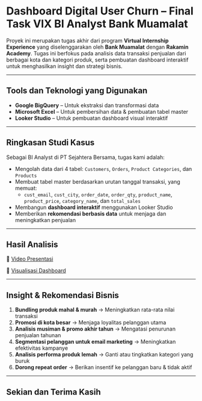 # Dashboard Digital User Churn – Final Task VIX BI Analyst Bank Muamalat

Proyek ini merupakan tugas akhir dari program **Virtual Internship Experience** yang diselenggarakan oleh **Bank Muamalat** dengan **Rakamin Academy**. Tugas ini berfokus pada analisis data transaksi penjualan dari berbagai kota dan kategori produk, serta pembuatan dashboard interaktif untuk menghasilkan insight dan strategi bisnis.

---

## Tools dan Teknologi yang Digunakan

- **Google BigQuery** – Untuk ekstraksi dan transformasi data
- **Microsoft Excel** – Untuk pembersihan data & pembuatan tabel master
- **Looker Studio** – Untuk pembuatan dashboard visual interaktif

---

## Ringkasan Studi Kasus

Sebagai BI Analyst di PT Sejahtera Bersama, tugas kami adalah:

- Mengolah data dari 4 tabel: `Customers`, `Orders`, `Product Categories`, dan `Products`
- Membuat tabel master berdasarkan urutan tanggal transaksi, yang memuat:
  - `cust_email`, `cust_city`, `order_date`, `order_qty`, `product_name`, `product_price`, `category_name`, dan `total_sales`
- Membangun **dashboard interaktif** menggunakan Looker Studio
- Memberikan **rekomendasi berbasis data** untuk menjaga dan meningkatkan penjualan

---

## Hasil Analisis

🔗 [Video Presentasi](https://drive.google.com/file/d/1YQI3ClcaQUbyJckuMRUk9VHkbaOgnDT8/view?usp=sharing)

🔗 [Visualisasi Dashboard](https://link-dashboard-lookerstudio.com)

---

## Insight & Rekomendasi Bisnis

1. **Bundling produk mahal & murah** → Meningkatkan rata-rata nilai transaksi
2. **Promosi di kota besar** → Menjaga loyalitas pelanggan utama
3. **Analisis musiman & promo akhir tahun** → Mengatasi penurunan penjualan tahunan
4. **Segmentasi pelanggan untuk email marketing** → Meningkatkan efektivitas kampanye
5. **Analisis performa produk lemah** → Ganti atau tingkatkan kategori yang buruk
6. **Dorong repeat order** → Berikan insentif ke pelanggan baru & tidak aktif

---

## Sekian dan Terima Kasih

